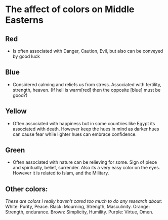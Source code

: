 # The affect of colors  on Middle Easterns

## Red
- Is often associated with Danger, Caution, Evil, but also can be conveyed by good luck

## Blue
- Considered calming and reliefs us from stress. Associated with fertility, strength, heaven. (If hell is warm[red] then the opposite [blue] must be good?)

## Yellow
- Often associated with happiness but in some countries like Egypt its associated with death. However keep the hues in mind as darker hues can cause fear while lighter hues can embrace confidence.

## Green
- Often associated with nature can be relieving for some. Sign of piece and spiritually, belief, surrender. Also its a very easy color on the eyes. However it is related to Islam, and the Military.

## Other colors:
*These are colors i really haven't cared too much to do any research about*:
White: Purity, Peace.
Black: Mourning, Strength, Masculinity.
Orange: Strength, endurance.
Brown: Simplicity, Humility.
Purple: Virtue, Omen.
